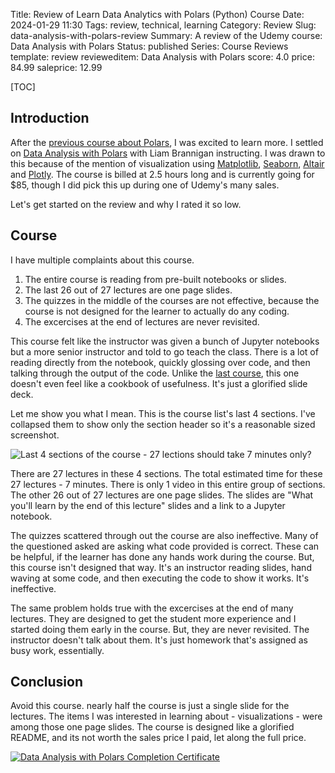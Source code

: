 Title: Review of Learn Data Analytics with Polars (Python) Course
Date: 2024-01-29 11:30
Tags: review, technical, learning
Category: Review
Slug: data-analysis-with-polars-review
Summary: A review of the Udemy course: Data Analysis with Polars
Status: published
Series: Course Reviews
template: review
revieweditem: Data Analysis with Polars
score: 4.0
price: 84.99
saleprice: 12.99

[TOC]

## Introduction

After the [previous course about Polars][1], I was excited to learn more. I settled on [Data Analysis with Polars][course] with Liam Brannigan instructing. I was drawn to this because of the mention of visualization using [Matplotlib][2], [Seaborn][3], [Altair][4] and [Plotly][5]. The course is billed at 2.5 hours long and is currently going for $85, though I did pick this up during one of Udemy's many sales. 

Let's get started on the review and why I rated it so low.

## Course

I have multiple complaints about this course. 

1. The entire course is reading from pre-built notebooks or slides.
2. The last 26 out of 27 lectures are one page slides. 
3. The quizzes in the middle of the courses are not effective, because the course is not designed for the learner to actually do any coding.
4. The excercises at the end of lectures are never revisited. 

This course felt like the instructor was given a bunch of Jupyter notebooks but a more senior instructor and told to go teach the class. There is a lot of reading directly from the notebook, quickly glossing over code, and then talking through the output of the code. Unlike the [last course][1], this one doesn't even feel like a cookbook of usefulness. It's just a glorified slide deck.

Let me show you what I mean. This is the course list's last 4 sections. I've collapsed them to show only the section header so it's a reasonable sized screenshot. 

![Last 4 sections of the course - 27 lections should take 7 minutes only?][6]

There are 27 lectures in these 4 sections. The total estimated time for these 27 lectures - 7 minutes. There is only 1 video in this entire group of sections. The other 26 out of 27 lectures are one page slides. The slides are "What you'll learn by the end of this lecture" slides and a link to a Jupyter notebook. 

The quizzes scattered through out the course are also ineffective. Many of the questioned asked are asking what code provided is correct. These can be helpful, if the learner has done any hands work during the course. But, this course isn't designed that way. It's an instructor reading slides, hand waving at some code, and then executing the code to show it works. It's ineffective.

The same problem holds true with the excercises at the end of many lectures. They are designed to get the student more experience and I started doing them early in the course. But, they are never revisited. The instructor doesn't talk about them. It's just homework that's assigned as busy work, essentially. 

## Conclusion

Avoid this course. nearly half the course is just a single slide for the lectures. The items I was interested in learning about - visualizations - were among those one page slides. The course is designed like a glorified README, and its not worth the sales price I paid, let along the full price. 

[![Data Analysis with Polars Completion Certificate][certificate]][courselink]

 [1]: {filename}2024_01_25_review_learn_analytics_with_polars.md
 [2]: https://matplotlib.org/
 [3]: https://seaborn.pydata.org/
 [4]: https://altair-viz.github.io/
 [5]: https://plotly.com/python/getting-started/
 [6]: {attach}images/polars-course-list-concerns.png
 [course]: https://www.udemy.com/course/data-analysis-with-polars/
 [certificate]: {attach}images/udemy-data-analysis-polars.jpg
 [courselink]: https://www.udemy.com/certificate/UC-8315301e-a632-458f-8b3c-9392e076d2fa/
